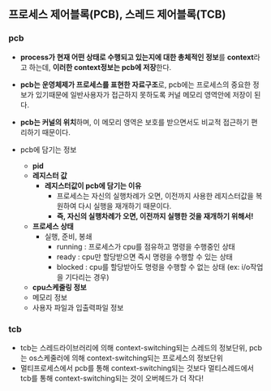 ## 프로세스 제어블록(PCB), 스레드 제어블록(TCB)
### pcb
- **process가 현재 어떤 상태로 수행되고 있는지에 대한 총체적인 정보**를 **context**라고 하는데, **이러한 context정보는 pcb에 저장**한다.
- **pcb는 운영체제가 프로세스를 표현한 자료구조**로, pcb에는 프로세스의 중요한 정보가 있기때문에 일반사용자가 접근하지 못하도록 커널 메모리 영역안에 저장이 된다.
- **pcb는 커널의 위치**하며, 이 메모리 영역은 보호를 받으면서도 비교적 접근하기 편리하기 때문이다.

- pcb에 담기는 정보
  - **pid**
  - **레지스터 값**
    - **레지스터값이 pcb에 담기는 이유**
      - 프로세스는 자신의 실행차례가 오면, 이전까지 사용한 레지스터값을 복원하여 다시 실행을 재개하기 때문이다.
      - **즉, 자신의 실행차례가 오면, 이전까지 실행한 것을 재개하기 위해서!**
  - **프로세스 상태**
    - 실행, 준비, 봉쇄
      - running : 프로세스가 cpu를 점유하고 명령을 수행중인 상태
      - ready : cpu만 할당받으면 즉시 명령을 수행할 수 있는 상태
      - blocked : cpu를 할당받아도 명령을 수행할 수 없는 상태 (ex: i/o작업을 기다리는 경우)
  - **cpu스케줄링 정보**
  - 메모리 정보
  - 사용자 파일과 입출력파일 정보

### tcb
- tcb는 스레드라이브러리에 의해 context-switching되는 스레드의 정보단위, pcb는 os스케줄러에 의해 context-switching되는 프로세스의 정보단위
- 멀티프로세스에서 pcb를 통해 context-switching되는 것보다 멀티스레드에서 tcb를 통해 context-switching되는 것이 오버헤드가 더 작다!